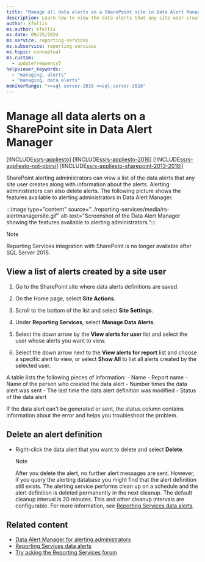 ```yaml
---
title: "Manage all data alerts on a SharePoint site in Data Alert Manager"
description: Learn how to view the data alerts that any site user creates along with information about the alerts. Also, learn how to delete alerts.
author: kfollis
ms.author: kfollis
ms.date: 09/25/2024
ms.service: reporting-services
ms.subservice: reporting-services
ms.topic: conceptual
ms.custom:
  - updatefrequency5
helpviewer_keywords:
  - "managing, alerts"
  - "managing, data alerts"
monikerRange: ">=sql-server-2016 <=sql-server-2016"
---
```

# Manage all data alerts on a SharePoint site in Data Alert Manager

[!INCLUDE[ssrs-appliesto](../includes/ssrs-appliesto.md)] [!INCLUDE[ssrs-appliesto-2016](../includes/ssrs-appliesto-2016.md)] [!INCLUDE[ssrs-appliesto-not-pbirsi](../includes/ssrs-appliesto-not-pbirs.md)] [!INCLUDE[ssrs-appliesto-sharepoint-2013-2016i](../includes/ssrs-appliesto-sharepoint-2013-2016.md)]

SharePoint alerting administrators can view a list of the data alerts that any site user creates along with information about the alerts. Alerting administrators can also delete alerts. The following picture shows the features available to alerting administrators in Data Alert Manager.

:::image type="content" source="../reporting-services/media/rs-alertmanagersite.gif" alt-text="Screenshot of the Data Alert Manager showing the features available to alerting administrators.":::

> [!NOTE]
> Reporting Services integration with SharePoint is no longer available after SQL Server 2016.

## View a list of alerts created by a site user  
  
1.  Go to the SharePoint site where data alerts definitions are saved.  
  
2.  On the Home page, select **Site Actions**.  
  
3.  Scroll to the bottom of the list and select **Site Settings**.  
  
4.  Under **Reporting Services**, select **Manage Data Alerts**.  
  
5.  Select the down arrow by the **View alerts for user** list and select the user whose alerts you want to view.  
  
6.  Select the down arrow next to the **View alerts for report** list and choose a specific alert to view, or select **Show All** to list all alerts created by the selected user.  
  
  A table lists the following pieces of information:
        - Name
        - Report name
        - Name of the person who created the data alert
        - Number times the data alert was sent
        - The last time the data alert definition was modified
        - Status of the data alert
  
  If the data alert can't be generated or sent, the status column contains information about the error and helps you troubleshoot the problem.  
  
## Delete an alert definition  
  
-   Right-click the data alert that you want to delete and select **Delete**.  
  
    > [!NOTE]  
    >  After you delete the alert, no further alert messages are sent. However, if you query the alerting database you might find that the alert definition still exists. The alerting service performs clean up on a schedule and the alert definition is deleted permanently in the next cleanup. The default cleanup interval is 20 minutes. This and other cleanup intervals are configurable. For more information, see [Reporting Services data alerts](../reporting-services/reporting-services-data-alerts.md).  

## Related content

- [Data Alert Manager for alerting administrators](../reporting-services/data-alert-manager-for-alerting-administrators.md)
- [Reporting Services data alerts](../reporting-services/reporting-services-data-alerts.md)
- [Try asking the Reporting Services forum](https://go.microsoft.com/fwlink/?LinkId=620231)
